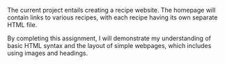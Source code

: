 

The current project entails creating a recipe website. The homepage will contain links to various recipes, with each recipe having its own separate HTML file.

By completing this assignment, I will demonstrate my understanding of basic HTML syntax and the layout of simple webpages, which includes using images and headings.